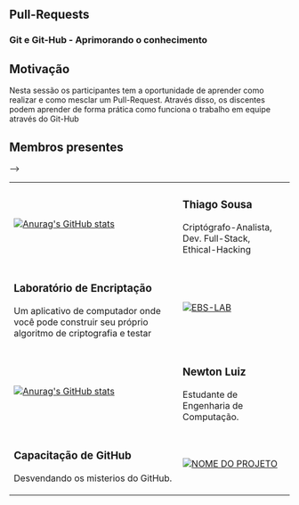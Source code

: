 ## Pull-Requests
### Git e Git-Hub - Aprimorando o conhecimento

## Motivação

Nesta sessão os participantes tem a oportunidade de aprender como realizar e como mesclar um Pull-Request. Através disso, os discentes podem aprender de forma prática como funciona o trabalho em equipe através do Git-Hub

## Membros presentes

<table>
<tr>
<td>

[![Anurag's GitHub stats](https://github-readme-stats.vercel.app/api?username=ThiagoSousa81&show_icons=true&theme=chartreuse-dark&locale=pt-br)](https://github.com/ThiagoSousa81)

</td>
<td>

### Thiago Sousa

Criptógrafo-Analista, Dev. Full-Stack, Ethical-Hacking

</td>
</tr>

<tr>
<td>

### Laboratório de Encriptação

Um aplicativo de computador onde você pode construir seu próprio algoritmo de criptografia e testar

</td>
<td>

[![EBS-LAB](https://github-readme-stats.vercel.app/api/pin/?username=EBS-Security-Systems&repo=EBS-LAB&theme=chartreuse-dark&show_owner=true)](https://github.com/EBS-Security-Systems/EBS-LAB)
</td>
</tr>

<!--Use o modelo abaixo para seu Pull-Request-->


<tr>
<td>

[![Anurag's GitHub stats](https://github-readme-stats.vercel.app/api?username=NewtonJr0&show_icons=true&theme=chartreuse-dark&locale=pt-br)](https://github.com/NewtonJr0)

</td>
<td>

### Newton Luiz

Estudante de Engenharia de Computação.

</td>
</tr>

<tr>
<td>

### Capacitação de GitHub

Desvendando os misterios do GitHub.

</td>
<td>

[![NOME DO PROJETO](https://github-readme-stats.vercel.app/api/pin/?username=SEU-USUARIO&repo=REPOSITORIO&theme=chartreuse-dark&show_owner=true)](LINK-DO-REPOSITORIO)
</td>
</tr>
-->

</table>
